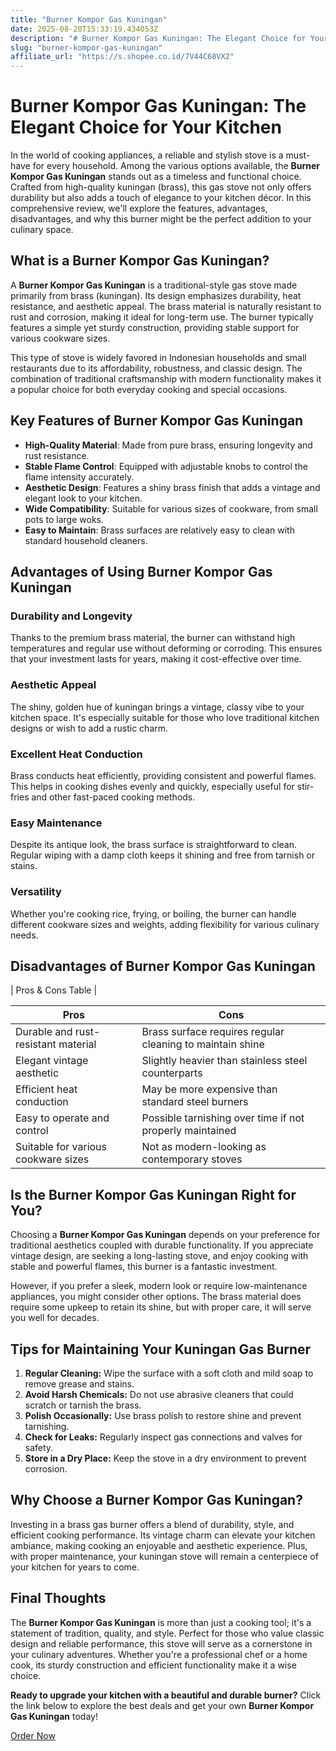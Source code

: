 ```yaml
---
title: "Burner Kompor Gas Kuningan"
date: 2025-08-20T15:33:19.434053Z
description: "# Burner Kompor Gas Kuningan: The Elegant Choice for Your Kitchen..."
slug: "burner-kompor-gas-kuningan"
affiliate_url: "https://s.shopee.co.id/7V44C68VX2"
---
```

# Burner Kompor Gas Kuningan: The Elegant Choice for Your Kitchen

In the world of cooking appliances, a reliable and stylish stove is a must-have for every household. Among the various options available, the **Burner Kompor Gas Kuningan** stands out as a timeless and functional choice. Crafted from high-quality kuningan (brass), this gas stove not only offers durability but also adds a touch of elegance to your kitchen décor. In this comprehensive review, we'll explore the features, advantages, disadvantages, and why this burner might be the perfect addition to your culinary space.

## What is a Burner Kompor Gas Kuningan?

A **Burner Kompor Gas Kuningan** is a traditional-style gas stove made primarily from brass (kuningan). Its design emphasizes durability, heat resistance, and aesthetic appeal. The brass material is naturally resistant to rust and corrosion, making it ideal for long-term use. The burner typically features a simple yet sturdy construction, providing stable support for various cookware sizes.

This type of stove is widely favored in Indonesian households and small restaurants due to its affordability, robustness, and classic design. The combination of traditional craftsmanship with modern functionality makes it a popular choice for both everyday cooking and special occasions.

## Key Features of Burner Kompor Gas Kuningan

- **High-Quality Material**: Made from pure brass, ensuring longevity and rust resistance.
- **Stable Flame Control**: Equipped with adjustable knobs to control the flame intensity accurately.
- **Aesthetic Design**: Features a shiny brass finish that adds a vintage and elegant look to your kitchen.
- **Wide Compatibility**: Suitable for various sizes of cookware, from small pots to large woks.
- **Easy to Maintain**: Brass surfaces are relatively easy to clean with standard household cleaners.

## Advantages of Using Burner Kompor Gas Kuningan

### Durability and Longevity

Thanks to the premium brass material, the burner can withstand high temperatures and regular use without deforming or corroding. This ensures that your investment lasts for years, making it cost-effective over time.

### Aesthetic Appeal

The shiny, golden hue of kuningan brings a vintage, classy vibe to your kitchen space. It's especially suitable for those who love traditional kitchen designs or wish to add a rustic charm.

### Excellent Heat Conduction

Brass conducts heat efficiently, providing consistent and powerful flames. This helps in cooking dishes evenly and quickly, especially useful for stir-fries and other fast-paced cooking methods.

### Easy Maintenance

Despite its antique look, the brass surface is straightforward to clean. Regular wiping with a damp cloth keeps it shining and free from tarnish or stains.

### Versatility

Whether you're cooking rice, frying, or boiling, the burner can handle different cookware sizes and weights, adding flexibility for various culinary needs.

## Disadvantages of Burner Kompor Gas Kuningan

| Pros & Cons Table |

| Pros                                              | Cons                                             |
|---------------------------------------------------|--------------------------------------------------|
| Durable and rust-resistant material             | Brass surface requires regular cleaning to maintain shine |
| Elegant vintage aesthetic                       | Slightly heavier than stainless steel counterparts |
| Efficient heat conduction                       | May be more expensive than standard steel burners |
| Easy to operate and control                     | Possible tarnishing over time if not properly maintained |
| Suitable for various cookware sizes             | Not as modern-looking as contemporary stoves |

## Is the Burner Kompor Gas Kuningan Right for You?

Choosing a **Burner Kompor Gas Kuningan** depends on your preference for traditional aesthetics coupled with durable functionality. If you appreciate vintage design, are seeking a long-lasting stove, and enjoy cooking with stable and powerful flames, this burner is a fantastic investment.

However, if you prefer a sleek, modern look or require low-maintenance appliances, you might consider other options. The brass material does require some upkeep to retain its shine, but with proper care, it will serve you well for decades.

## Tips for Maintaining Your Kuningan Gas Burner

1. **Regular Cleaning:** Wipe the surface with a soft cloth and mild soap to remove grease and stains.
2. **Avoid Harsh Chemicals:** Do not use abrasive cleaners that could scratch or tarnish the brass.
3. **Polish Occasionally:** Use brass polish to restore shine and prevent tarnishing.
4. **Check for Leaks:** Regularly inspect gas connections and valves for safety.
5. **Store in a Dry Place:** Keep the stove in a dry environment to prevent corrosion.

## Why Choose a Burner Kompor Gas Kuningan?

Investing in a brass gas burner offers a blend of durability, style, and efficient cooking performance. Its vintage charm can elevate your kitchen ambiance, making cooking an enjoyable and aesthetic experience. Plus, with proper maintenance, your kuningan stove will remain a centerpiece of your kitchen for years to come.

## Final Thoughts

The **Burner Kompor Gas Kuningan** is more than just a cooking tool; it's a statement of tradition, quality, and style. Perfect for those who value classic design and reliable performance, this stove will serve as a cornerstone in your culinary adventures. Whether you're a professional chef or a home cook, its sturdy construction and efficient functionality make it a wise choice.

**Ready to upgrade your kitchen with a beautiful and durable burner?** Click the link below to explore the best deals and get your own **Burner Kompor Gas Kuningan** today!

[Order Now](https://s.shopee.co.id/7V44C68VX2)